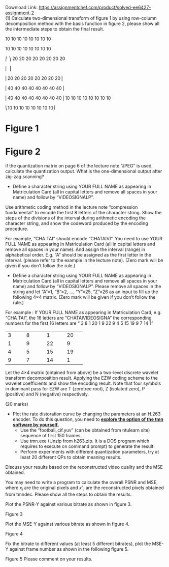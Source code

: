 Download Link: https://assignmentchef.com/product/solved-ee6427-assignment-2
<br>
(1) Calculate two-dimensional transform of figure 1 by using row-column decomposition method with the basis function in figure 2, please show all the intermediate steps to obtain the final result.

10 10 10 10 10 10 10 10

10 10 10 10 10 10 10 10

⎛ ⎞ 20 20 20 20 20 20 20 20

⎜                                                                ⎟

⎜20 20 20 20 20 20 20 20⎟

⎜40 40 40 40 40 40 40 40⎟

⎜40 40 40 40 40 40 40 40⎟ 10 10 10 10 10 10 10 10

⎝10 10 10 10 10 10 10 10⎠

<h1>Figure 1</h1>




<h1>Figure 2</h1>

if the quantization matrix on page 6 of the lecture note “JPEG” is used, calculate the quantization output.  What is the one-dimensional output after zig-zag scanning?

<ul>

 <li>Define a character string using YOUR FULL NAME as appearing in Matriculation Card (all in capital letters and remove all spaces in your name) and follow by “VIDEOSIGNALP”.</li>

</ul>

Use arithmetic coding method in the lecture note “compression fundamental” to encode the first 8 letters of the character string. Show the steps of the divisions of the interval during arithmetic encoding the character string, and show the codeword produced by the encoding procedure.

For example, “CHA TAI” should encode “CHATAIVI”. You need to use YOUR FULL NAME as appearing in Matriculation Card (all in capital letters and remove all spaces in your name). And assign the interval (range) in alphabetical order. E.g. “A” should be assigned as the first letter in the interval. (please refer to the example in the lecture note). (Zero mark will be given if you don’t follow the rule.)

<ul>

 <li>Define a character string using YOUR FULL NAME as appearing in Matriculation Card (all in capital letters and remove all spaces in your name) and follow by “VIDEOSIGNALP”. Please remove all spaces in the string and let “A”=1, “B”=2, …, “Y”=25, “Z”=26 as an input to fill up the following 4×4 matrix. (Zero mark will be given if you don’t follow the rule.)</li>

</ul>

For example : If YOUR FULL NAME as appearing in Matriculation Card, e.g. “CHA TAI”, the 16 letters are “CHATAIVIDEOSIGNA” the corresponding numbers for the first 16 letters are “ 3  8  1  20  1  9  22  9  4  5  15  19  9  7  14  1”




<table width="180">

 <tbody>

  <tr>

   <td width="42">3</td>

   <td width="48">8</td>

   <td width="48">1</td>

   <td width="42">20</td>

  </tr>

  <tr>

   <td width="42">1</td>

   <td width="48">9</td>

   <td width="48">22</td>

   <td width="42">9</td>

  </tr>

  <tr>

   <td width="42">4</td>

   <td width="48">5</td>

   <td width="48">15</td>

   <td width="42">19</td>

  </tr>

  <tr>

   <td width="42">9</td>

   <td width="48">7</td>

   <td width="48">14</td>

   <td width="42">1</td>

  </tr>

 </tbody>

</table>




Let the 4×4 matrix (obtained from above) be a two-level discrete wavelet transform decomposition result. Applying the EZW coding scheme to the wavelet coefficients and show the encoding result. Note that four symbols in dominant pass for EZW are T (zerotree root), Z (isolated zero), P (positive) and N (negative) respectively.




(20 marks)




<ul>

 <li>Plot the rate distoration curve by changing the parameters at an H.263 encoder. To do this question, you need to <strong><u>explore the option of the tmn software by yourself.</u></strong>

  <ul>

   <li>Use the “football_cif.yuv” (can be obtained from ntulearn site) sequence of first 150 frames.</li>

   <li>Use tmn.exe (Unzip from h263.zip. It is a DOS program which requires to execute on command prompt) to generate the result.</li>

   <li>Perform experiments with different quantization parameters, try at least 20 different QPs to obtain meaning results.</li>

  </ul></li>

</ul>

Discuss your results based on the reconstructed video quality and the MSE obtained.

You may need to write a program to calculate the overall PSNR and MSE, where <em>x</em><em><sub>i</sub></em> are the original pixels and <em>x</em>ˆ<em><sub>i</sub></em> are the reconstructed pixels obtained from tmndec. Please show all the steps to obtain the results.

Plot the PSNR-Y against various bitrate as shown in figure 3.




Figure 3




Plot the MSE-Y against various bitrate as shown in figure 4.

Figure 4




Fix the bitrate to different values (at least 5 different bitrates), plot the MSE-Y against frame number as shown in the following figure 5.




Figure 5 Please comment on your results.